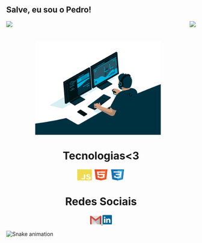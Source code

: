 ## Salve, eu sou o Pedro!

<div>
  
  <img  height="180em" src="https://github-readme-stats.vercel.app/api?username=DEVSmoker&show_icons=true&theme=great-gatsby&include_all_commits=true&count_private=true"/>
  <img align="right" height="180em" src="https://github-readme-stats.vercel.app/api/top-langs/?username=DEVSmoker&layout=compact&langs_count=16&theme=great-gatsby"/>
</div>
<br>

<div  align="center"> 
  <div style="display: inline_block"><br>
    <img align="center" height="250" alt="coding-time" src="code.gif">
    <h1 align="center">Tecnologias<3</h1>
    <img align="center" height="30" width="40" alt="js-icon"  src="https://raw.githubusercontent.com/devicons/devicon/master/icons/javascript/javascript-plain.svg">
    <img align="center" height="30" width="40" alt="html-icon" src="https://raw.githubusercontent.com/devicons/devicon/master/icons/html5/html5-original.svg">
    <img align="center" height="30" width="40" alt="css-icon" src="https://raw.githubusercontent.com/devicons/devicon/master/icons/css3/css3-original.svg">
   </div>
    
  
  <h1 align="center">Redes Sociais</h1>
    <a href = "mailto: pedrolucaas762@gmail.com">
      <img width="30" src="gmail.svg">
    </a>
    <a href = "[[https://www.linkedin.com/in/luigi-gottardello-fonseca-44651a205/](https://www.linkedin.com/in/pedro-paix%C3%A3o/)](https://www.linkedin.com/in/pedro-paix%C3%A3o/)">
      <img width="25" src="linkedin.svg">
    </a>
</div>
  
![Snake animation](https://github.com/DEVSmoker/DEVSmoker/blob/output/github-contribution-grid-snake.svg)
